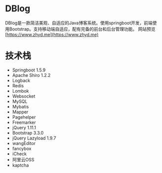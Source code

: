 # DBlog
DBlog是一款简洁美观、自适应的Java博客系统。使用springboot开发，前端使用Bootstrap。支持移动端自适应，配有完备的前台和后台管理功能。
网站预览    [https://www.zhyd.me](https://www.zhyd.me)

# 技术栈

- Springboot 1.5.9
- Apache Shiro 1.2.2
- Logback
- Redis
- Lombok
- Websocket
- MySQL
- Mybatis
- Mapper
- Pagehelper
- Freemarker
- jQuery 1.11.1
- Bootstrap 3.3.0
- jQuery Lazyload 1.9.7
- wangEditor
- fancybox
- iCheck
- 阿里云OSS
- kaptcha

